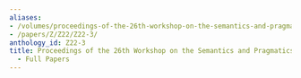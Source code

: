 ```yaml
---
aliases:
- /volumes/proceedings-of-the-26th-workshop-on-the-semantics-and-pragmatics-of-dialogue-full-papers/
- /papers/Z/Z22/Z22-3/
anthology_id: Z22-3
title: Proceedings of the 26th Workshop on the Semantics and Pragmatics of Dialogue
  - Full Papers
---
```

